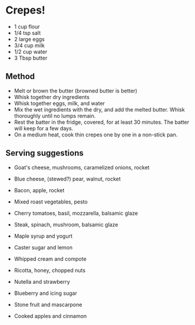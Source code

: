 # Crepes!


- 1 cup flour
- 1/4 tsp salt
- 2 large eggs
- 3/4 cup milk
- 1/2 cup water
- 3 Tbsp butter

## Method

- Melt or brown the butter (browned butter is better)
- Whisk together dry ingredients
- Whisk together eggs, milk, and water
- Mix the wet ingredients with the dry, and add the melted butter. Whisk thoroughly until no lumps remain.
- Rest the batter in the fridge, covered, for at least 30 minutes. The batter will keep for a few days.
- On a medium heat, cook thin crepes one by one in a non-stick pan.


## Serving suggestions

- Goat's cheese, mushrooms, caramelized onions, rocket
- Blue cheese, (stewed?) pear, walnut, rocket
- Bacon, apple, rocket
- Mixed roast vegetables, pesto
- Cherry tomatoes, basil, mozzarella, balsamic glaze
- Steak, spinach, mushroom, balsamic glaze

- Maple syrup and yogurt
- Caster sugar and lemon
- Whipped cream and compote
- Ricotta, honey, chopped nuts
- Nutella and strawberry
- Blueberry and icing sugar
- Stone fruit and mascarpone
- Cooked apples and cinnamon

